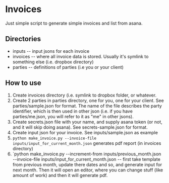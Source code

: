 # Invoices

Just simple script to generate simple invoices and list from asana.

## Directories
* inputs -- input jsons for each invoice
* invoices -- where all invoice data is stored. Usually it's symlink to something else (i.e. dropbox directory)
* parties -- definitions of parties (i.e you or your client)

## How to use

1. Create invoices directory (i.e. symlink to dropbox folder, or whatever.
2. Create 2 parties in parties directory, one for you, one for your client. See parties/sample.json for
  format. The name of the file describes the party identifier, which is then used in other json (i.e. if you
  have parties/me.json, you will refer to it as "me" in other jsons).
3. Create secrets.json file with your name, and supply asana token (or not, and it will skip doing asana). See
  secrets-sample.json for format.
4. Create input json for your invoice. See inputs/sample.json as example  
5. `python make_invoice.py --invoice-file inputs/input_for_current_month.json` generates pdf report (in
  invoices directory)
6. `python make_invoice.py --increment-from inputs/previous_month.json --invoice-file
  inputs/input_for_current_month.json -- first take template from previous month, update there dates and so, and
  generate input for next month. Then it will open an editor, where you can change stuff (like amount of work)
  and then it will generate pdf.
